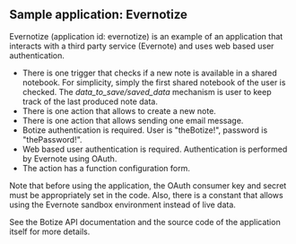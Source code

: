 ## Sample application: Evernotize ##

Evernotize (application id: evernotize) is an example of an application that interacts with a third party service (Evernote) and uses web based user authentication. 

- There is one trigger that checks if a new note is available in a shared notebook. For simplicity, simply the first shared notebook of the user is checked. The *data\_to\_save/saved\_data* mechanism is user to keep track of the last produced note data.
- There is one action that allows to create a new note.
- There is one action that allows sending one email message.
- Botize authentication is required. User is "theBotize!", password is "thePassword!". 
- Web based user authentication is required. Authentication is performed by Evernote using OAuth.
- The action has a function configuration form.

Note that before using the application, the OAuth consumer key and secret must be appropriately set in the code. Also, there is a constant that allows using the Evernote sandbox environment instead of live data.

See the Botize API documentation and the source code of the application itself for more details.
